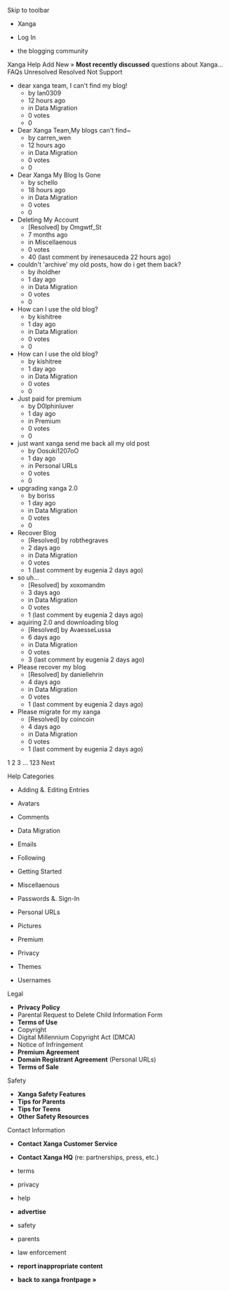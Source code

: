 Skip to toolbar

*   Xanga

*   Log In

*   the blogging community

Xanga Help Add New » **Most recently discussed** questions about Xanga… FAQs Unresolved Resolved Not Support

*   dear xanga team, I can't find my blog!
    *   by Ian0309
    *   12 hours ago
    *   in Data Migration
    *   0 votes
    *   0
*   Dear Xanga Team,My blogs can't find~
    *   by carren\_wen
    *   12 hours ago
    *   in Data Migration
    *   0 votes
    *   0
*   Dear Xanga My Blog Is Gone
    *   by schello
    *   18 hours ago
    *   in Data Migration
    *   0 votes
    *   0
*   Deleting My Account
    *   \[Resolved\] by Omgwtf\_St
    *   7 months ago
    *   in Miscellaenous
    *   0 votes
    *   40 (last comment by irenesauceda 22 hours ago)
*   couldn't 'archive' my old posts, how do i get them back?
    *   by iholdher
    *   1 day ago
    *   in Data Migration
    *   0 votes
    *   0
*   How can I use the old blog?
    *   by kishitree
    *   1 day ago
    *   in Data Migration
    *   0 votes
    *   0
*   How can I use the old blog?
    *   by kishitree
    *   1 day ago
    *   in Data Migration
    *   0 votes
    *   0
*   Just paid for premium
    *   by D0lphinluver
    *   1 day ago
    *   in Premium
    *   0 votes
    *   0
*   just want xanga send me back all my old post
    *   by Oosuki1207oO
    *   1 day ago
    *   in Personal URLs
    *   0 votes
    *   0
*   upgrading xanga 2.0
    *   by boriss
    *   1 day ago
    *   in Data Migration
    *   0 votes
    *   0
*   Recover Blog
    *   \[Resolved\] by robthegraves
    *   2 days ago
    *   in Data Migration
    *   0 votes
    *   1 (last comment by eugenia 2 days ago)
*   so uh...
    *   \[Resolved\] by xoxomandm
    *   3 days ago
    *   in Data Migration
    *   0 votes
    *   1 (last comment by eugenia 2 days ago)
*   aquiring 2.0 and downloading blog
    *   \[Resolved\] by AvaesseLussa
    *   6 days ago
    *   in Data Migration
    *   0 votes
    *   3 (last comment by eugenia 2 days ago)
*   Please recover my blog
    *   \[Resolved\] by daniellehrin
    *   4 days ago
    *   in Data Migration
    *   0 votes
    *   1 (last comment by eugenia 2 days ago)
*   Please migrate for my xanga
    *   \[Resolved\] by coincoin
    *   4 days ago
    *   in Data Migration
    *   0 votes
    *   1 (last comment by eugenia 2 days ago)

1 2 3 ... 123 Next

Help Categories

*   Adding &. Editing Entries
*   Avatars
*   Comments
*   Data Migration
*   Emails
*   Following
*   Getting Started
*   Miscellaenous

*   Passwords &. Sign-In
*   Personal URLs
*   Pictures
*   Premium
*   Privacy
*   Themes
*   Usernames

Legal

*   **Privacy Policy**
*   Parental Request to Delete Child Information Form
*   **Terms of Use**
*   Copyright
*   Digital Millennium Copyright Act (DMCA)
*   Notice of Infringement
*   **Premium Agreement**
*   **Domain Registrant Agreement** (Personal URLs)
*   **Terms of Sale**

Safety

*   **Xanga Safety Features**
*   **Tips for Parents**
*   **Tips for Teens**
*   **Other Safety Resources**

Contact Information

*   **Contact Xanga Customer Service**
*   **Contact Xanga HQ** (re: partnerships, press, etc.)

*   terms
*   privacy
*   help
*   **advertise**

*   safety
*   parents
*   law enforcement
*   **report inappropriate content**

*   **back to xanga frontpage »**